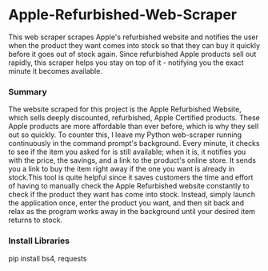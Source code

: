 # Apple-Refurbished-Web-Scraper
This web scraper scrapes Apple's refurbished website and notifies the user when the product they want comes into stock so that they can buy it quickly before it goes out of stock again. Since refurbished Apple products sell out rapidly, this scraper helps you stay on top of it - notifying you the exact minute it becomes available.

### Summary
The website scraped for this project is the Apple Refurbished Website, which sells deeply discounted, refurbished, Apple Certified products. These Apple products are more affordable than ever before, which is why they sell out so quickly. To counter this, I leave my Python web-scraper running continuously in the command prompt's background. Every minute, it checks to see if the item you asked for is still available; when it is, it notifies you with the price, the savings, and a link to the product's online store. It sends you a link to buy the item right away if the one you want is already in stock.This tool is quite helpful since it saves customers the time and effort of having to manually check the Apple Refurbished website constantly to check if the product they want has come into stock. Instead, simply launch the application once, enter the product you want, and then sit back and relax as the program works away in the background until your desired item returns to stock.

### Install Libraries
pip install bs4, requests

